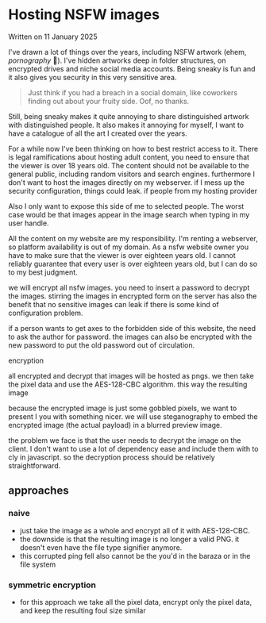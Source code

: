 # Hosting NSFW images
Written on 11 January 2025

I've drawn a lot of things over the years, including NSFW artwork (ehem, *pornography* 💅).
I've hidden artworks deep in folder structures, on encrypted drives and niche social media accounts.
Being sneaky is fun and it also gives you security in this very sensitive area.

> Just think if you had a breach in a social domain, like coworkers finding out about your fruity side. Oof, no thanks.

Still, being sneaky makes it quite annoying to share  distinguished artwork with distinguished people.
It also makes it annoying for myself, I want to have a catalogue of all the art I created over the years.

For a while now I've been thinking on how to best restrict access to it.
There is legal ramifications about hosting adult content, you need to ensure that the viewer is over 18 years old.
The content should not be available to the general public,  including random visitors and search engines.
 furthermore I don't want to host the images directly on my webserver.
 if I mess up the security configuration,  things could leak.
 if  people from my hosting provider

Also I only want to expose this side of me to selected people.
The worst case would be that images appear in the image search when typing in my user handle.

All the content on my website are my responsibility. 
I'm renting a webserver, so platform availability is out of my domain.
As a nsfw website owner you have to make sure that the viewer is over eighteen years old.
I cannot reliably guarantee that every user is over eighteen years old, but I can do so to my best judgment.

 we will encrypt all nsfw  images.
 you need to insert a password to decrypt the images.
 stirring the images in  encrypted form  on the server has also the benefit that no sensitive images can leak if there is some kind of configuration problem.


 if a person wants to get axes to the forbidden side of this website,  the need to ask  the author for password.
 the images can also be encrypted with the new password  to put the old password out of circulation.


 encryption

 all encrypted and decrypt that images will be hosted as pngs.
 we then take the pixel data and use the AES-128-CBC algorithm.
 this way the resulting image

 because the encrypted image is just some gobbled pixels,  we want to present I you with something nicer.
 we will use steganography  to embed the encrypted image (the actual payload) in a blurred preview image.

 the problem we face is that the user needs to decrypt the image on the client.
 I don't want to use a lot of dependency ease and include them with to cly in javascript.
 so the decryption process should be relatively straightforward.


##  approaches

###  naive

*  just take the image as a whole and encrypt all of it with AES-128-CBC.
*   the downside is that the resulting image  is no longer a valid PNG.  it doesn't even have the file type  signifier anymore.
*  this corrupted ping fell also cannot be the you'd in the baraza or in the file system


###  symmetric encryption

*  for this approach we take all the pixel data,  encrypt only the pixel data,  and keep the resulting foul size similar